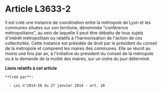 # Article L3633-2

Il est créé une instance de coordination entre la métropole de Lyon et les communes situées sur son territoire, dénommée
"conférence métropolitaine", au sein de laquelle il peut être débattu de tous sujets d'intérêt métropolitain ou relatifs à
l'harmonisation de l'action de ces collectivités. Cette instance est présidée de droit par le président du conseil de la
métropole et comprend les maires des communes. Elle se réunit au moins une fois par an, à l'initiative du président du
conseil de la métropole ou à la demande de la moitié des maires, sur un ordre du jour déterminé.

**Liens relatifs à cet article**

	**Créé par**:

	  - Loi n°2014-58 du 27 janvier 2014 - art. 26
